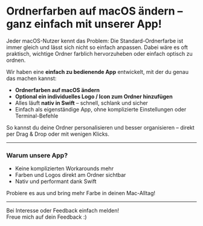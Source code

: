 # Ordnerfarben auf macOS ändern – ganz einfach mit unserer App!

Jeder macOS-Nutzer kennt das Problem: Die Standard-Ordnerfarbe ist immer gleich und lässt sich nicht so einfach anpassen. Dabei wäre es oft praktisch, wichtige Ordner farblich hervorzuheben oder einfach optisch zu ordnen.

Wir haben eine **einfach zu bedienende App** entwickelt, mit der du genau das machen kannst:

- **Ordnerfarben auf macOS ändern**  
- **Optional ein individuelles Logo / Icon zum Ordner hinzufügen**  
- Alles läuft **nativ in Swift** – schnell, schlank und sicher  
- Einfach als eigenständige App, ohne komplizierte Einstellungen oder Terminal-Befehle  

So kannst du deine Ordner personalisieren und besser organisieren – direkt per Drag & Drop oder mit wenigen Klicks.

---

### Warum unsere App?

- Keine komplizierten Workarounds mehr  
- Farben und Logos direkt am Ordner sichtbar  
- Nativ und performant dank Swift  

Probiere es aus und bring mehr Farbe in deinen Mac-Alltag!

---

Bei Interesse oder Feedback einfach melden!  
Freue mich auf dein Feedback :)
